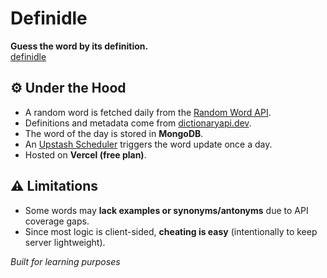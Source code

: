 # Definidle  
**Guess the word by its definition.**  
[definidle](https://definidle.vercel.app/)

## ⚙️ Under the Hood

- A random word is fetched daily from the [Random Word API](https://random-word-api.vercel.app/).
- Definitions and metadata come from [dictionaryapi.dev](https://dictionaryapi.dev/).
- The word of the day is stored in **MongoDB**.
- An [Upstash Scheduler](https://upstash.com/scheduler) triggers the word update once a day.
- Hosted on **Vercel (free plan)**.

## ⚠️ Limitations

- Some words may **lack examples or synonyms/antonyms** due to API coverage gaps.
- Since most logic is client-sided, **cheating is easy** (intentionally to keep server lightweight).

*Built for learning purposes*

